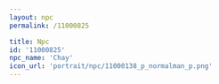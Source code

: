 ```yaml
---
layout: npc
permalink: /11000825

title: Npc
id: '11000825'
npc_name: 'Chay'
icon_url: 'portrait/npc/11000138_p_normalman_p.png'
---
```

